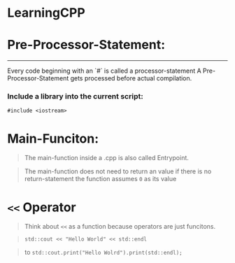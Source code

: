 # LearningCPP

# Pre-Processor-Statement:
<hr/>
Every code beginning with an `#` is called a processor-statement
A Pre-Processor-Statement gets processed before actual compilation.


### Include a library into the current script:
```
#include <iostream>
```

# Main-Funciton:
> The main-function inside a .cpp is also called Entrypoint.

> The main-function does not need to return an value if there is no return-statement the function assumes `0` as its value

# `<<` Operator
> Think about `<<` as a function because operators are just funcitons.

> `std::cout << "Hello World" << std::endl` 

>  to `std::cout.print("Hello Wolrd").print(std::endl);`